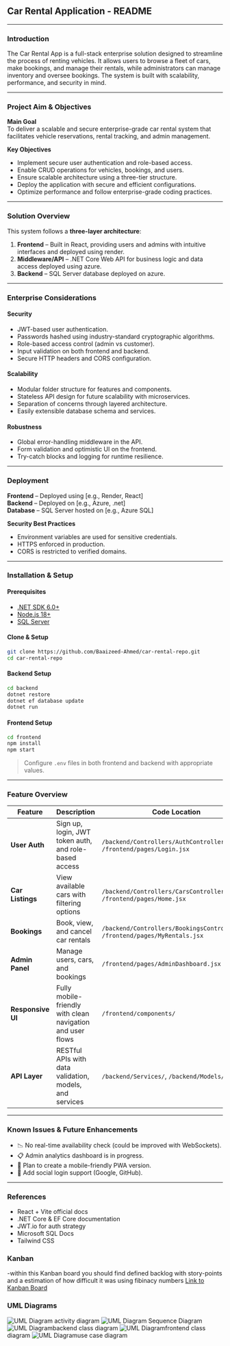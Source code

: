 ## Car Rental Application - README

---

### Introduction
The Car Rental App is a full-stack enterprise solution designed to streamline the process of renting vehicles. It allows users to browse a fleet of cars, make bookings, and manage their rentals, while administrators can manage inventory and oversee bookings. The system is built with scalability, performance, and security in mind.

---

### Project Aim & Objectives

**Main Goal**  
To deliver a scalable and secure enterprise-grade car rental system that facilitates vehicle reservations, rental tracking, and admin management.

**Key Objectives**
- Implement secure user authentication and role-based access.
- Enable CRUD operations for vehicles, bookings, and users.
- Ensure scalable architecture using a three-tier structure.
- Deploy the application with secure and efficient configurations.
- Optimize performance and follow enterprise-grade coding practices.

---

### Solution Overview
This system follows a **three-layer architecture**:

1. **Frontend** – Built in React, providing users and admins with intuitive interfaces and deployed using render.
2. **Middleware/API** – .NET Core Web API for business logic and data access deployed using azure.
3. **Backend** – SQL Server database deployed on azure.

---

### Enterprise Considerations

#### Security
- JWT-based user authentication.
- Passwords hashed using industry-standard cryptographic algorithms.
- Role-based access control (admin vs customer).
- Input validation on both frontend and backend.
- Secure HTTP headers and CORS configuration.

#### Scalability
- Modular folder structure for features and components.
- Stateless API design for future scalability with microservices.
- Separation of concerns through layered architecture.
- Easily extensible database schema and services.


#### Robustness
- Global error-handling middleware in the API.
- Form validation and optimistic UI on the frontend.
- Try-catch blocks and logging for runtime resilience.

---

### Deployment

**Frontend** – Deployed using [e.g., Render, React]  
**Backend** – Deployed on [e.g., Azure, .net]  
**Database** – SQL Server hosted on [e.g., Azure SQL]

**Security Best Practices**
- Environment variables are used for sensitive credentials.
- HTTPS enforced in production.
- CORS is restricted to verified domains.

---

### Installation & Setup

#### Prerequisites
- [.NET SDK 6.0+](https://dotnet.microsoft.com/)
- [Node.js 18+](https://nodejs.org/)
- [SQL Server](https://www.microsoft.com/en-us/sql-server)

#### Clone & Setup
```bash
git clone https://github.com/Baaizeed-Ahmed/car-rental-repo.git
cd car-rental-repo
```

#### Backend Setup
```bash
cd backend
dotnet restore
dotnet ef database update
dotnet run
```

#### Frontend Setup
```bash
cd frontend
npm install
npm start
```

> Configure `.env` files in both frontend and backend with appropriate values.

---

### Feature Overview

| Feature              | Description                                                  | Code Location |
|----------------------|--------------------------------------------------------------|---------------|
| **User Auth**        | Sign up, login, JWT token auth, and role-based access        | `/backend/Controllers/AuthController.cs`, `/frontend/pages/Login.jsx` |
| **Car Listings**     | View available cars with filtering options                   | `/backend/Controllers/CarsController.cs`, `/frontend/pages/Home.jsx` |
| **Bookings**         | Book, view, and cancel car rentals                           | `/backend/Controllers/BookingsController.cs`, `/frontend/pages/MyRentals.jsx` |
| **Admin Panel**      | Manage users, cars, and bookings                             | `/frontend/pages/AdminDashboard.jsx` |
| **Responsive UI**    | Fully mobile-friendly with clean navigation and user flows   | `/frontend/components/` |
| **API Layer**        | RESTful APIs with data validation, models, and services      | `/backend/Services/`, `/backend/Models/` |

---

### Known Issues & Future Enhancements

- 📉 No real-time availability check (could be improved with WebSockets).
- 📋 Admin analytics dashboard is in progress.
- 📲 Plan to create a mobile-friendly PWA version.
- 🛂 Add social login support (Google, GitHub).

---

### References

- React + Vite official docs  
- .NET Core & EF Core documentation  
- JWT.io for auth strategy  
- Microsoft SQL Docs  
- Tailwind CSS


### Kanban
-within this Kanban board you should find defined backlog with story-points and a estimation of how difficult it was using fibinacy numbers
[Link to Kanban Board](https://github.com/users/Baaizeed-Ahmed/projects/1/views/1)

### UML Diagrams
![UML Diagram](https://private-user-images.githubusercontent.com/115352840/312294664-29fcc3a5-0185-4c73-b27d-6b6b028429bb.png?jwt=eyJhbGciOiJIUzI1NiIsInR5cCI6IkpXVCJ9.eyJpc3MiOiJnaXRodWIuY29tIiwiYXVkIjoicmF3LmdpdGh1YnVzZXJjb250ZW50LmNvbSIsImtleSI6ImtleTUiLCJleHAiOjE3MTAyOTkwMjQsIm5iZiI6MTcxMDI5ODcyNCwicGF0aCI6Ii8xMTUzNTI4NDAvMzEyMjk0NjY0LTI5ZmNjM2E1LTAxODUtNGM3My1iMjdkLTZiNmIwMjg0MjliYi5wbmc_WC1BbXotQWxnb3JpdGhtPUFXUzQtSE1BQy1TSEEyNTYmWC1BbXotQ3JlZGVudGlhbD1BS0lBVkNPRFlMU0E1M1BRSzRaQSUyRjIwMjQwMzEzJTJGdXMtZWFzdC0xJTJGczMlMkZhd3M0X3JlcXVlc3QmWC1BbXotRGF0ZT0yMDI0MDMxM1QwMjU4NDRaJlgtQW16LUV4cGlyZXM9MzAwJlgtQW16LVNpZ25hdHVyZT0yMWRhM2Q0NjhkMmI0ZmFiNDNhZThjNjc5ZTU0NjUxNzY3MmNhNTg0ODU4NzY4NDc2ODhiYmZiZGI3NzM2ZDBmJlgtQW16LVNpZ25lZEhlYWRlcnM9aG9zdCZhY3Rvcl9pZD0wJmtleV9pZD0wJnJlcG9faWQ9MCJ9.5dbvtxJETsp2r_5OblHXDu9ruC1kA8ABz6_xKmNCL00)
activity diagram
![UML Diagram](https://private-user-images.githubusercontent.com/115352840/312294191-ce5b39ad-cd7f-42b6-98ac-9c81336dd12d.png?jwt=eyJhbGciOiJIUzI1NiIsInR5cCI6IkpXVCJ9.eyJpc3MiOiJnaXRodWIuY29tIiwiYXVkIjoicmF3LmdpdGh1YnVzZXJjb250ZW50LmNvbSIsImtleSI6ImtleTUiLCJleHAiOjE3MTAyOTkxMjEsIm5iZiI6MTcxMDI5ODgyMSwicGF0aCI6Ii8xMTUzNTI4NDAvMzEyMjk0MTkxLWNlNWIzOWFkLWNkN2YtNDJiNi05OGFjLTljODEzMzZkZDEyZC5wbmc_WC1BbXotQWxnb3JpdGhtPUFXUzQtSE1BQy1TSEEyNTYmWC1BbXotQ3JlZGVudGlhbD1BS0lBVkNPRFlMU0E1M1BRSzRaQSUyRjIwMjQwMzEzJTJGdXMtZWFzdC0xJTJGczMlMkZhd3M0X3JlcXVlc3QmWC1BbXotRGF0ZT0yMDI0MDMxM1QwMzAwMjFaJlgtQW16LUV4cGlyZXM9MzAwJlgtQW16LVNpZ25hdHVyZT01NWExODVhMzQzYTU5OTk5ZTFhYTg2YmYwODMzYTBmMDRlNzVjODM4NTljZDQ1M2FhNjZkZGY3NmEwNDc4NzkzJlgtQW16LVNpZ25lZEhlYWRlcnM9aG9zdCZhY3Rvcl9pZD0wJmtleV9pZD0wJnJlcG9faWQ9MCJ9.rJfYtgai18nEVMctLgnV3Ge-wl0ukGDs8C60uWBkRzU) Sequence Diagram
![UML Diagram](https://private-user-images.githubusercontent.com/115352840/312294303-1d4a17f2-a982-4ef3-96aa-cbe09d28b4a7.png?jwt=eyJhbGciOiJIUzI1NiIsInR5cCI6IkpXVCJ9.eyJpc3MiOiJnaXRodWIuY29tIiwiYXVkIjoicmF3LmdpdGh1YnVzZXJjb250ZW50LmNvbSIsImtleSI6ImtleTUiLCJleHAiOjE3MTAyOTkyMDIsIm5iZiI6MTcxMDI5ODkwMiwicGF0aCI6Ii8xMTUzNTI4NDAvMzEyMjk0MzAzLTFkNGExN2YyLWE5ODItNGVmMy05NmFhLWNiZTA5ZDI4YjRhNy5wbmc_WC1BbXotQWxnb3JpdGhtPUFXUzQtSE1BQy1TSEEyNTYmWC1BbXotQ3JlZGVudGlhbD1BS0lBVkNPRFlMU0E1M1BRSzRaQSUyRjIwMjQwMzEzJTJGdXMtZWFzdC0xJTJGczMlMkZhd3M0X3JlcXVlc3QmWC1BbXotRGF0ZT0yMDI0MDMxM1QwMzAxNDJaJlgtQW16LUV4cGlyZXM9MzAwJlgtQW16LVNpZ25hdHVyZT1mMzBlNjMxN2IwNzIyODkzZTQ2NjIwNmVlODI4OWIxYThkN2M0ZGEwODQyYTczYzNiZWQ0YzM5OWM0MDg1NTM2JlgtQW16LVNpZ25lZEhlYWRlcnM9aG9zdCZhY3Rvcl9pZD0wJmtleV9pZD0wJnJlcG9faWQ9MCJ9.GTmI-FtNdPy73eZHTBKPZOv3ReUBVLchDwoYjEoOvcg)backend class diagram
![UML Diagram](https://private-user-images.githubusercontent.com/115352840/312294395-70640791-e2de-40f3-b01b-42708c7d62c1.png?jwt=eyJhbGciOiJIUzI1NiIsInR5cCI6IkpXVCJ9.eyJpc3MiOiJnaXRodWIuY29tIiwiYXVkIjoicmF3LmdpdGh1YnVzZXJjb250ZW50LmNvbSIsImtleSI6ImtleTUiLCJleHAiOjE3MTAyOTkyMDIsIm5iZiI6MTcxMDI5ODkwMiwicGF0aCI6Ii8xMTUzNTI4NDAvMzEyMjk0Mzk1LTcwNjQwNzkxLWUyZGUtNDBmMy1iMDFiLTQyNzA4YzdkNjJjMS5wbmc_WC1BbXotQWxnb3JpdGhtPUFXUzQtSE1BQy1TSEEyNTYmWC1BbXotQ3JlZGVudGlhbD1BS0lBVkNPRFlMU0E1M1BRSzRaQSUyRjIwMjQwMzEzJTJGdXMtZWFzdC0xJTJGczMlMkZhd3M0X3JlcXVlc3QmWC1BbXotRGF0ZT0yMDI0MDMxM1QwMzAxNDJaJlgtQW16LUV4cGlyZXM9MzAwJlgtQW16LVNpZ25hdHVyZT0xNzA4ZmMxNzAxMDU3YTA3Njk3MDgwZWI3NDdkMWQ2MjYzZTc2Nzc1NDExOTQ0NWJhNmNiZGNhZjU1NmYxNzIyJlgtQW16LVNpZ25lZEhlYWRlcnM9aG9zdCZhY3Rvcl9pZD0wJmtleV9pZD0wJnJlcG9faWQ9MCJ9.hetYq_kcb5rmubVigMsptlHMPRcNHPpzEqnbZdIlyzo)frontend class diagram
![UML Diagram](https://private-user-images.githubusercontent.com/115352840/312294009-dc6438f1-eaef-43e9-af86-2d59f7fca9c9.png?jwt=eyJhbGciOiJIUzI1NiIsInR5cCI6IkpXVCJ9.eyJpc3MiOiJnaXRodWIuY29tIiwiYXVkIjoicmF3LmdpdGh1YnVzZXJjb250ZW50LmNvbSIsImtleSI6ImtleTUiLCJleHAiOjE3MTAyOTkyOTAsIm5iZiI6MTcxMDI5ODk5MCwicGF0aCI6Ii8xMTUzNTI4NDAvMzEyMjk0MDA5LWRjNjQzOGYxLWVhZWYtNDNlOS1hZjg2LTJkNTlmN2ZjYTljOS5wbmc_WC1BbXotQWxnb3JpdGhtPUFXUzQtSE1BQy1TSEEyNTYmWC1BbXotQ3JlZGVudGlhbD1BS0lBVkNPRFlMU0E1M1BRSzRaQSUyRjIwMjQwMzEzJTJGdXMtZWFzdC0xJTJGczMlMkZhd3M0X3JlcXVlc3QmWC1BbXotRGF0ZT0yMDI0MDMxM1QwMzAzMTBaJlgtQW16LUV4cGlyZXM9MzAwJlgtQW16LVNpZ25hdHVyZT1mNThhNDJjNzk3YmNiNjBjODQ4MDk4NzYxM2U4MjgwZWNiMTJiNjAwOTliYmU0NWFlMmQ5OTU1MGU5N2ZhZWY3JlgtQW16LVNpZ25lZEhlYWRlcnM9aG9zdCZhY3Rvcl9pZD0wJmtleV9pZD0wJnJlcG9faWQ9MCJ9.LVrYKa-q4xlBAVDx1L1ZKO-bGILr8glzOnyVrfnGvp8)use case diagram
